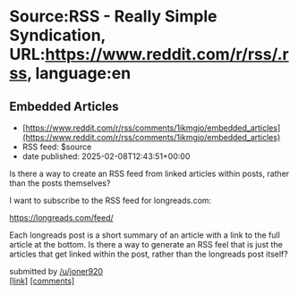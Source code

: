 # Source:RSS - Really Simple Syndication, URL:https://www.reddit.com/r/rss/.rss, language:en

## Embedded Articles
 - [https://www.reddit.com/r/rss/comments/1ikmgjo/embedded_articles](https://www.reddit.com/r/rss/comments/1ikmgjo/embedded_articles)
 - RSS feed: $source
 - date published: 2025-02-08T12:43:51+00:00

<!-- SC_OFF --><div class="md"><p>Is there a way to create an RSS feed from linked articles within posts, rather than the posts themselves? </p> <p>I want to subscribe to the RSS feed for longreads.com:</p> <p><a href="https://longreads.com/feed/">https://longreads.com/feed/</a></p> <p>Each longreads post is a short summary of an article with a link to the full article at the bottom. Is there a way to generate an RSS feel that is just the articles that get linked within the post, rather than the longreads post itself?</p> </div><!-- SC_ON --> &#32; submitted by &#32; <a href="https://www.reddit.com/user/joner920"> /u/joner920 </a> <br/> <span><a href="https://www.reddit.com/r/rss/comments/1ikmgjo/embedded_articles/">[link]</a></span> &#32; <span><a href="https://www.reddit.com/r/rss/comments/1ikmgjo/embedded_articles/">[comments]</a></span>


